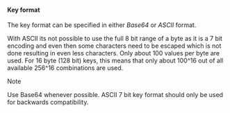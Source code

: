 
#### Key format

The key format can be specified in either *Base64* or *ASCII* format.

With ASCII its not possible to use the full 8 bit range of a byte as it is a 7 bit encoding and even then some characters need to be escaped which is not done resulting in even less characters. Only about 100 values per byte are used. For 16 byte (128 bit) keys, this means that only about 100^16 out of all available 256^16 combinations are used.

> [!NOTE]
> Use Base64 whenever possible. ASCII 7 bit key format should only be used for backwards compatibility.